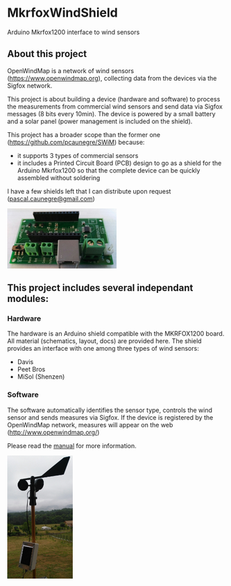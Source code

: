 # MkrfoxWindShield
Arduino Mkrfox1200 interface to wind sensors


## About this project
    
OpenWindMap is a network of wind sensors (https://www.openwindmap.org), 
collecting data from the devices via the Sigfox network.

This project is about building a device (hardware and software) to process 
the measurements from commercial wind sensors and send data via Sigfox 
messages (8 bits every 10min). The device is powered by a small battery and
a solar panel (power management is included on the shield).

This project has a broader scope than the former one (https://github.com/pcaunegre/SWiM) because:
- it supports 3 types of commercial sensors
- it includes a Printed Circuit Board (PCB) design to go as a shield for the Arduino Mkrfox1200
  so that the complete device can be quickly assembled without soldering 

I have a few shields left that I can distribute upon request (pascal.caunegre@gmail.com)

<img src="doc/Shield.jpg" width="50%">

## This project includes several independant modules:

### Hardware
    
The hardware is an Arduino shield compatible with the MKRFOX1200 board.
All material (schematics, layout, docs) are provided here.
The shield provides an interface with one among three types of wind sensors:
- Davis
- Peet Bros
- MiSol (Shenzen)


### Software 
    
The software automatically identifies the sensor type, controls the wind sensor 
and sends measures via Sigfox.
If the device is registered by the OpenWindMap network, measures will appear 
on the web (http://www.openwindmap.org/)

Please read the [manual](doc/Manual.pdf) for more information.

<img src="doc/WindSensor.jpg" width="30%">

